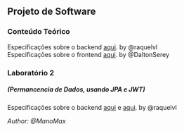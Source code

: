 ## Projeto de Software

### Conteúdo Teórico
Especificações sobre o backend [aqui](https://raquelvl.github.io/psoft/). by @raquelvl
<br>Especificações sobre o frontend [aqui](https://daltonserey.github.io/psoft/). by @DaltonSerey

### Laboratório 2
##### (Permancencia de Dados, usando JPA e JWT)
Especificações sobre o backend [aqui](https://raquelvl.github.io/psoft/aulas/lab2_backend.html)
e [aqui](https://raquelvl.github.io/psoft/material/back_JWT_exemplo.html). by @raquelvl

<p><i>Author: @ManoMax</i></p>

